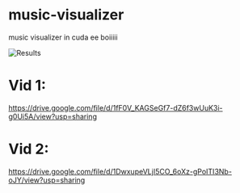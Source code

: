 # music-visualizer
music visualizer in cuda ee boiiiii

![Results](https://imgur.com/a/0vQD90U)


# Vid 1:

https://drive.google.com/file/d/1fF0V_KAGSeGf7-dZ6f3wUuK3i-g0Ui5A/view?usp=sharing


# Vid 2:

https://drive.google.com/file/d/1DwxupeVLjI5CO_6oXz-gPoITI3Nb-oJY/view?usp=sharing


